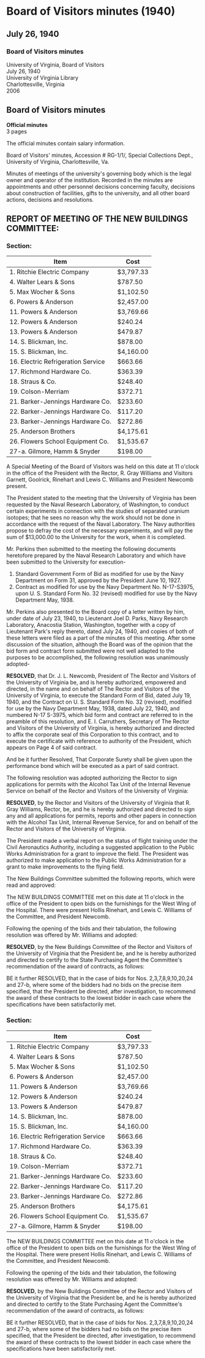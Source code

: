 <!-- llmformatted -->
# Board of Visitors minutes (1940)

## July 26, 1940

### Board of Visitors minutes

University of Virginia, Board of Visitors\
July 26, 1940\
University of Virginia Library\
Charlottesville, Virginia\
2006

## Board of Visitors minutes

**Official minutes**\
3 pages

The official minutes contain salary information.

Board of Visitors' minutes, Accession # RG-1/1/, Special Collections Dept., University of Virginia, Charlottesville, Va.

Minutes of meetings of the university's governing body which is the legal owner and operator of the institution. Recorded in the minutes are appointments and other personnel decisions concerning faculty, decisions about construction of facilities, gifts to the university, and all other board actions, decisions and resolutions.

## REPORT OF MEETING OF THE NEW BUILDINGS COMMITTEE:

### Section:

| Item                        | Cost      |
|-----------------------------|-----------|
| 1. Ritchie Electric Company  | $3,797.33 |
| 4. Walter Lears & Sons      | $787.50   |
| 5. Max Wocher & Sons       | $1,102.50 |
| 6. Powers & Anderson        | $2,457.00 |
| 11. Powers & Anderson       | $3,769.66 |
| 12. Powers & Anderson       | $240.24   |
| 13. Powers & Anderson       | $479.87   |
| 14. S. Blickman, Inc.      | $878.00   |
| 15. S. Blickman, Inc.      | $4,160.00 |
| 16. Electric Refrigeration Service | $663.66 |
| 17. Richmond Hardware Co.   | $363.39   |
| 18. Straus & Co.           | $248.40   |
| 19. Colson-Merriam         | $372.71   |
| 21. Barker-Jennings Hardware Co. | $233.60 |
| 22. Barker-Jennings Hardware Co. | $117.20 |
| 23. Barker-Jennings Hardware Co. | $272.86 |
| 25. Anderson Brothers       | $4,175.61 |
| 26. Flowers School Equipment Co. | $1,535.67 |
| 27-a. Gilmore, Hamm & Snyder | $198.00   |

A Special Meeting of the Board of Visitors was held on this date at 11 o'clock in the office of the President with the Rector, R. Gray Williams and Visitors Garnett, Goolrick, Rinehart and Lewis C. Williams and President Newcomb present.

The President stated to the meeting that the University of Virginia has been requested by the Naval Research Laboratory, of Washington, to conduct certain experiments in connection with the studies of separated uranium isotopes; that he sees no reason why the work should not be done in accordance with the request of the Naval Laboratory. The Navy authorities propose to defray the cost of the necessary experiments, and will pay the sum of $13,000.00 to the University for the work, when it is completed.

Mr. Perkins then submitted to the meeting the following documents heretofore prepared by the Naval Research Laboratory and which have been submitted to the University for execution-

1. Standard Government Form of Bid as modified for use by the Navy Department on Form 31, approved by the President June 10, 1927.
2. Contract as modified for use by the Navy Department No. N-17-S3975, upon U. S. Standard Form No. 32 (revised) modified for use by the Navy Department May, 1938.

Mr. Perkins also presented to the Board copy of a letter written by him, under date of July 23, 1940, to Lieutenant Joel D. Parks, Navy Research Laboratory, Anacostia Station, Washington, together with a copy of Lieutenant Park's reply thereto, dated July 24, 1940, and copies of both of these letters were filed as a part of the minutes of this meeting. After some discussion of the situation, although the Board was of the opinion that the bid form and contract form submitted were not well adapted to the purposes to be accomplished, the following resolution was unanimously adopted-

**RESOLVED**, that Dr. J. L. Newcomb, President of The Rector and Visitors of the University of Virginia be, and is hereby authorized, empowered and directed, in the name and on behalf of The Rector and Visitors of the University of Virginia, to execute the Standard Form of Bid, dated July 19, 1940, and the Contract on U. S. Standard Form No. 32 (revised), modified for use by the Navy Department May, 1938, dated July 22, 1940, and numbered N-17 S-3975, which bid form and contract are referred to in the preamble of this resolution, and E. I. Carruthers, Secretary of The Rector and Visitors of the University of Virginia, is hereby authorized and directed to affix the corporate seal of this Corporation to this contract, and to execute the certificate with reference to authority of the President, which appears on Page 4 of said contract.

And be it further Resolved, That Corporate Surety shall be given upon the performance bond which will be executed as a part of said contract.

The following resolution was adopted authorizing the Rector to sign applications for permits with the Alcohol Tax Unit of the Internal Revenue Service on behalf of the Rector and Visitors of the University of Virginia:

**RESOLVED**, by the Rector and Visitors of the University of Virginia that R. Gray Williams, Rector, be, and he is hereby authorized and directed to sign any and all applications for permits, reports and other papers in connection with the Alcohol Tax Unit, Internal Revenue Service, for and on behalf of the Rector and Visitors of the University of Virginia.

The President made a verbal report on the status of flight training under the Civil Aeronautics Authority, including a suggested application to the Public Works Administration for a grant to improve the field. The President was authorized to make application to the Public Works Administration for a grant to make improvements to the flying field.

The New Buildings Committee submitted the following reports, which were read and approved:

The NEW BUILDINGS COMMITTEE met on this date at 11 o'clock in the office of the President to open bids on the furnishings for the West Wing of the Hospital. There were present Hollis Rinehart, and Lewis C. Williams of the Committee, and President Newcomb.

Following the opening of the bids and their tabulation, the following resolution was offered by Mr. Williams and adopted:

**RESOLVED**, by the New Buildings Committee of the Rector and Visitors of the University of Virginia that the President be, and he is hereby authorized and directed to certify to the State Purchasing Agent the Committee's recommendation of the award of contracts, as follows:

BE it further RESOLVED, that in the case of bids for Nos. 2,3,7,8,9,10,20,24 and 27-b, where some of the bidders had no bids on the precise item specified, that the President be directed, after investigation, to recommend the award of these contracts to the lowest bidder in each case where the specifications have been satisfactorily met.

### Section:

| Item                        | Cost      |
|-----------------------------|-----------|
| 1. Ritchie Electric Company  | $3,797.33 |
| 4. Walter Lears & Sons      | $787.50   |
| 5. Max Wocher & Sons       | $1,102.50 |
| 6. Powers & Anderson        | $2,457.00 |
| 11. Powers & Anderson       | $3,769.66 |
| 12. Powers & Anderson       | $240.24   |
| 13. Powers & Anderson       | $479.87   |
| 14. S. Blickman, Inc.      | $878.00   |
| 15. S. Blickman, Inc.      | $4,160.00 |
| 16. Electric Refrigeration Service | $663.66 |
| 17. Richmond Hardware Co.   | $363.39   |
| 18. Straus & Co.           | $248.40   |
| 19. Colson-Merriam         | $372.71   |
| 21. Barker-Jennings Hardware Co. | $233.60 |
| 22. Barker-Jennings Hardware Co. | $117.20 |
| 23. Barker-Jennings Hardware Co. | $272.86 |
| 25. Anderson Brothers       | $4,175.61 |
| 26. Flowers School Equipment Co. | $1,535.67 |
| 27-a. Gilmore, Hamm & Snyder | $198.00   |

The NEW BUILDINGS COMMITTEE met on this date at 11 o'clock in the office of the President to open bids on the furnishings for the West Wing of the Hospital. There were present Hollis Rinehart, and Lewis C. Williams of the Committee, and President Newcomb.

Following the opening of the bids and their tabulation, the following resolution was offered by Mr. Williams and adopted:

**RESOLVED**, by the New Buildings Committee of the Rector and Visitors of the University of Virginia that the President be, and he is hereby authorized and directed to certify to the State Purchasing Agent the Committee's recommendation of the award of contracts, as follows:

BE it further RESOLVED, that in the case of bids for Nos. 2,3,7,8,9,10,20,24 and 27-b, where some of the bidders had no bids on the precise item specified, that the President be directed, after investigation, to recommend the award of these contracts to the lowest bidder in each case where the specifications have been satisfactorily met.
